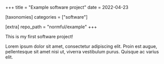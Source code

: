 +++
title = "Example software project"
date = 2022-04-23

[taxonomies]
categories = ["software"]

[extra]
repo_path = "normful/example"
+++

This is my first software project!

<!-- more -->

Lorem ipsum dolor sit amet, consectetur adipiscing elit. Proin est augue, pellentesque sit amet nisi ut, viverra vestibulum purus. Quisque ac varius elit. 

